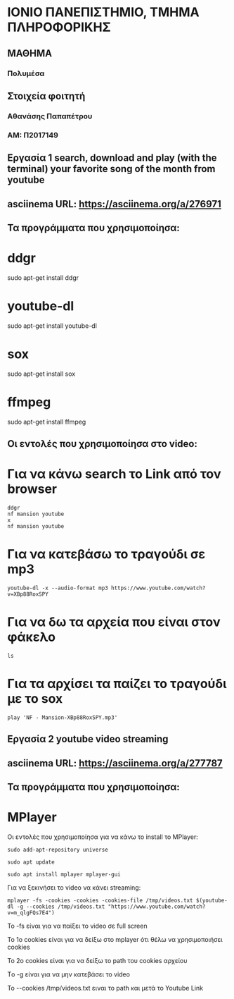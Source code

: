 # ΙΟΝΙΟ ΠΑΝΕΠΙΣΤΗΜΙΟ, ΤΜΗΜΑ ΠΛΗΡΟΦΟΡΙΚΗΣ 
## ΜΑΘΗΜΑ
### Πολυμέσα  

## Στοιχεία φοιτητή  
### Αθανάσης Παπαπέτρου
### ΑΜ: Π2017149

## Eργασία 1 search, download and play (with the terminal) your favorite song of the month from youtube

## asciinema URL: https://asciinema.org/a/276971

## Τα προγράμματα που χρησιμοποίησα:

# ddgr
sudo apt-get install ddgr

# youtube-dl
sudo apt-get install youtube-dl

# sox
sudo apt-get install sox

# ffmpeg
sudo apt-get install ffmpeg


## Οι εντολές που χρησιμοποίησα στο video:

# Για να κάνω search το Link από τον browser 
```
ddgr
nf mansion youtube
x
nf mansion youtube
```

# Για να κατεβάσω το τραγούδι σε mp3
```
youtube-dl -x --audio-format mp3 https://www.youtube.com/watch?v=XBp88RoxSPY
```
# Για να δω τα αρχεία που είναι στον φάκελο 
```
ls
```
# Για τα αρχίσει τα παίζει το τραγούδι με το sox
```
play 'NF - Mansion-XBp88RoxSPY.mp3'
```

## Eργασία 2 youtube video streaming

## asciinema URL: https://asciinema.org/a/277787

## Τα προγράμματα που χρησιμοποίησα:

# MPlayer
Οι εντολές που χρησιμοποίησα για να κάνω το install το MPlayer:
```
sudo add-apt-repository universe
```
```
sudo apt update
```
```
sudo apt install mplayer mplayer-gui
```

Για να ξεκινήσει το video να κάνει streaming:
```
mplayer -fs -cookies -cookies -cookies-file /tmp/videos.txt $(youtube-dl -g --cookies /tmp/videos.txt "https://www.youtube.com/watch?v=m_qlgFQs7E4")
```
Το -fs είναι για να παίξει το video σε full screen

Το 1ο cookies είναι για να δείξω στο mplayer ότι θέλω να χρησιμοποιήσει cookies  

Το 2ο cookies είναι για να δείξω το path του cookies αρχείου 

Tο -g είναι για να μην κατεβάσει το video 

Το --cookies /tmp/videos.txt ειναι το path και μετά το Youtube Link



